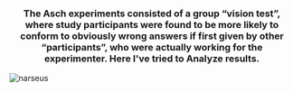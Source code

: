 <h3 align="center">The Asch experiments consisted of a group “vision test”, where study participants were found to be more likely to conform to obviously wrong answers if first given by other “participants”, who were actually working for the experimenter. Here I've tried to Analyze results.</h3>



<p align="left"> <img src="https://komarev.com/ghpvc/?username=narseus&label=Profile%20views&color=0e75b6&style=flat" alt="narseus" /> </p>